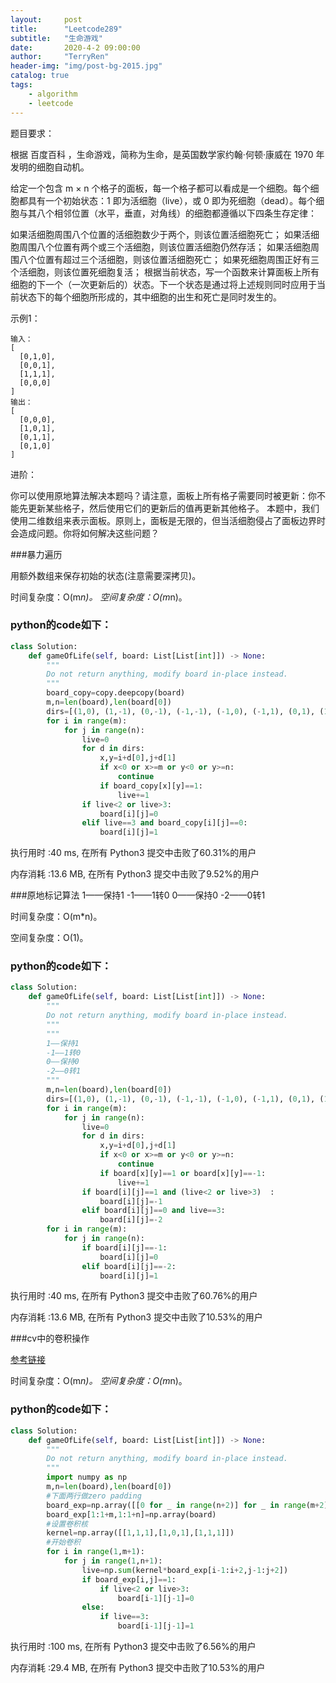 ```yaml
---
layout:     post
title:      "Leetcode289"
subtitle:   "生命游戏"
date:       2020-4-2 09:00:00
author:     "TerryRen"
header-img: "img/post-bg-2015.jpg"
catalog: true
tags:
    - algorithm
    - leetcode
---
```

题目要求：

根据 百度百科 ，生命游戏，简称为生命，是英国数学家约翰·何顿·康威在 1970 年发明的细胞自动机。

给定一个包含 m × n 个格子的面板，每一个格子都可以看成是一个细胞。每个细胞都具有一个初始状态：1 即为活细胞（live），或 0 即为死细胞（dead）。每个细胞与其八个相邻位置（水平，垂直，对角线）的细胞都遵循以下四条生存定律：

如果活细胞周围八个位置的活细胞数少于两个，则该位置活细胞死亡；
如果活细胞周围八个位置有两个或三个活细胞，则该位置活细胞仍然存活；
如果活细胞周围八个位置有超过三个活细胞，则该位置活细胞死亡；
如果死细胞周围正好有三个活细胞，则该位置死细胞复活；
根据当前状态，写一个函数来计算面板上所有细胞的下一个（一次更新后的）状态。下一个状态是通过将上述规则同时应用于当前状态下的每个细胞所形成的，其中细胞的出生和死亡是同时发生的。



示例1：
```
输入： 
[
  [0,1,0],
  [0,0,1],
  [1,1,1],
  [0,0,0]
]
输出：
[
  [0,0,0],
  [1,0,1],
  [0,1,1],
  [0,1,0]
]
```

进阶：

你可以使用原地算法解决本题吗？请注意，面板上所有格子需要同时被更新：你不能先更新某些格子，然后使用它们的更新后的值再更新其他格子。
本题中，我们使用二维数组来表示面板。原则上，面板是无限的，但当活细胞侵占了面板边界时会造成问题。你将如何解决这些问题？

###暴力遍历

用额外数组来保存初始的状态(注意需要深拷贝)。

时间复杂度：O(m*n)。
空间复杂度：O(m*n)。
### python的code如下：


```python
class Solution:
    def gameOfLife(self, board: List[List[int]]) -> None:
        """
        Do not return anything, modify board in-place instead.
        """
        board_copy=copy.deepcopy(board)
        m,n=len(board),len(board[0])
        dirs=[(1,0), (1,-1), (0,-1), (-1,-1), (-1,0), (-1,1), (0,1), (1,1)]
        for i in range(m):
            for j in range(n):
                live=0
                for d in dirs:
                    x,y=i+d[0],j+d[1]
                    if x<0 or x>=m or y<0 or y>=n:
                        continue
                    if board_copy[x][y]==1:
                        live+=1
                if live<2 or live>3:
                    board[i][j]=0
                elif live==3 and board_copy[i][j]==0:
                    board[i][j]=1
```
执行用时 :40 ms, 在所有 Python3 提交中击败了60.31%的用户

内存消耗 :13.6 MB, 在所有 Python3 提交中击败了9.52%的用户

###原地标记算法
1——保持1
-1——1转0
0——保持0
-2——0转1


时间复杂度：O(m*n)。

空间复杂度：O(1)。
### python的code如下：


```python
class Solution:
    def gameOfLife(self, board: List[List[int]]) -> None:
        """
        Do not return anything, modify board in-place instead.
        """
        """
        1——保持1
        -1——1转0
        0——保持0
        -2——0转1
        """
        m,n=len(board),len(board[0])
        dirs=[(1,0), (1,-1), (0,-1), (-1,-1), (-1,0), (-1,1), (0,1), (1,1)]
        for i in range(m):
            for j in range(n):
                live=0
                for d in dirs:
                    x,y=i+d[0],j+d[1]
                    if x<0 or x>=m or y<0 or y>=n:
                        continue
                    if board[x][y]==1 or board[x][y]==-1:
                        live+=1
                if board[i][j]==1 and (live<2 or live>3)  :
                    board[i][j]=-1
                elif board[i][j]==0 and live==3:
                    board[i][j]=-2
        for i in range(m):
            for j in range(n):
                if board[i][j]==-1:
                    board[i][j]=0
                elif board[i][j]==-2:
                    board[i][j]=1
```
执行用时 :40 ms, 在所有 Python3 提交中击败了60.76%的用户

内存消耗 :13.6 MB, 在所有 Python3 提交中击败了10.53%的用户


###cv中的卷积操作

[参考链接](https://leetcode-cn.com/problems/game-of-life/solution/xiong-mao-shua-ti-python3-bao-xue-bao-hui-cvzhong-/)

时间复杂度：O(m*n)。
空间复杂度：O(m*n)。
### python的code如下：


```python
class Solution:
    def gameOfLife(self, board: List[List[int]]) -> None:
        """
        Do not return anything, modify board in-place instead.
        """
        import numpy as np
        m,n=len(board),len(board[0])
        #下面两行做zero padding
        board_exp=np.array([[0 for _ in range(n+2)] for _ in range(m+2)])
        board_exp[1:1+m,1:1+n]=np.array(board)
        #设置卷积核
        kernel=np.array([[1,1,1],[1,0,1],[1,1,1]])
        #开始卷积
        for i in range(1,m+1):
            for j in range(1,n+1):
                live=np.sum(kernel*board_exp[i-1:i+2,j-1:j+2])
                if board_exp[i,j]==1:
                    if live<2 or live>3:
                        board[i-1][j-1]=0
                else:
                    if live==3:
                        board[i-1][j-1]=1
```
执行用时 :100 ms, 在所有 Python3 提交中击败了6.56%的用户

内存消耗 :29.4 MB, 在所有 Python3 提交中击败了10.53%的用户
